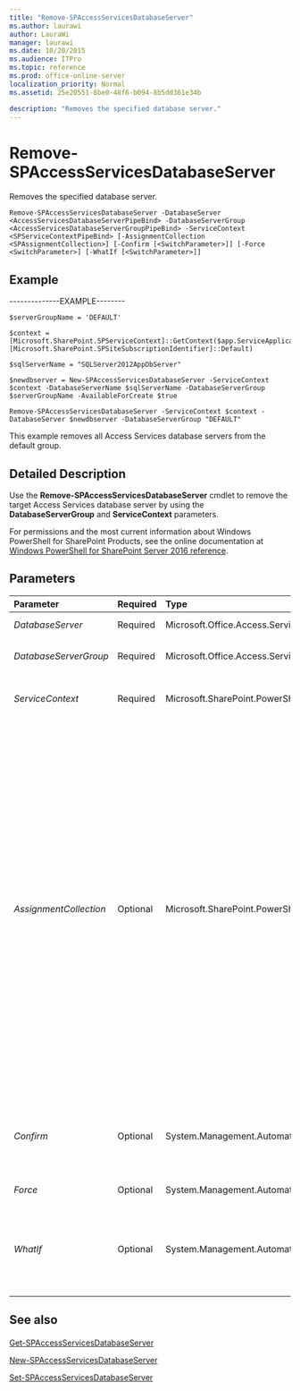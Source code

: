 ```yaml
---
title: "Remove-SPAccessServicesDatabaseServer"
ms.author: laurawi
author: LauraWi
manager: laurawi
ms.date: 10/20/2015
ms.audience: ITPro
ms.topic: reference
ms.prod: office-online-server
localization_priority: Normal
ms.assetid: 25e20551-8be0-48f6-b094-8b5dd361e34b

description: "Removes the specified database server."
---
```


# Remove-SPAccessServicesDatabaseServer

Removes the specified database server.
  
```
Remove-SPAccessServicesDatabaseServer -DatabaseServer <AccessServicesDatabaseServerPipeBind> -DatabaseServerGroup <AccessServicesDatabaseServerGroupPipeBind> -ServiceContext <SPServiceContextPipeBind> [-AssignmentCollection <SPAssignmentCollection>] [-Confirm [<SwitchParameter>]] [-Force <SwitchParameter>] [-WhatIf [<SwitchParameter>]]

```

## Example

--------------EXAMPLE--------
  
```
$serverGroupName = 'DEFAULT'
```

```
$context = [Microsoft.SharePoint.SPServiceContext]::GetContext($app.ServiceApplicationProxyGroup, [Microsoft.SharePoint.SPSiteSubscriptionIdentifier]::Default)
```

```
$sqlServerName = "SQLServer2012AppDbServer"
```

```
$newdbserver = New-SPAccessServicesDatabaseServer -ServiceContext $context -DatabaseServerName $sqlServerName -DatabaseServerGroup $serverGroupName -AvailableForCreate $true
```

```
Remove-SPAccessServicesDatabaseServer -ServiceContext $context -DatabaseServer $newdbserver -DatabaseServerGroup "DEFAULT"
```

This example removes all Access Services database servers from the default group.
  
## Detailed Description

Use the **Remove-SPAccessServicesDatabaseServer** cmdlet to remove the target Access Services database server by using the **DatabaseServerGroup** and **ServiceContext** parameters. 
  
For permissions and the most current information about Windows PowerShell for SharePoint Products, see the online documentation at [Windows PowerShell for SharePoint Server 2016 reference](https://go.microsoft.com/fwlink/p/?LinkId=671715). 
  
## Parameters

|**Parameter**|**Required**|**Type**|**Description**|
|:-----|:-----|:-----|:-----|
| _DatabaseServer_ <br/> |Required  <br/> |Microsoft.Office.Access.Services.PowerShell.AccessServicesDatabaseServerPipeBind  <br/> |Specifies the database server to be deleted.  <br/> |
| _DatabaseServerGroup_ <br/> |Required  <br/> |Microsoft.Office.Access.Services.PowerShell.AccessServicesDatabaseServerGroupPipeBind  <br/> |Specifies the Access Services database server group to remove.  <br/> |
| _ServiceContext_ <br/> |Required  <br/> |Microsoft.SharePoint.PowerShell.SPServiceContextPipeBind  <br/> |Specifies the service context to remove the Access Services database server.  <br/> |
| _AssignmentCollection_ <br/> |Optional  <br/> |Microsoft.SharePoint.PowerShell.SPAssignmentCollection  <br/> |Manages objects for the purpose of proper disposal. Use of objects, such as **SPWeb** or **SPSite**, can use large amounts of memory and use of these objects in Windows PowerShell scripts requires proper memory management. Using the **SPAssignment** object, you can assign objects to a variable and dispose of the objects after they are needed to free up memory. When **SPWeb**, **SPSite**, or **SPSiteAdministration** objects are used, the objects are automatically disposed of if an assignment collection or the **Global** parameter is not used.  <br/> > [!NOTE]> When the **Global** parameter is used, all objects are contained in the global store. If objects are not immediately used, or disposed of by using the **Stop-SPAssignment** command, an out-of-memory scenario can occur.           |
| _Confirm_ <br/> |Optional  <br/> |System.Management.Automation.SwitchParameter  <br/> |Prompts you for confirmation before executing the command. For more information, type the following command: **get-help about_commonparameters** <br/> |
| _Force_ <br/> |Optional  <br/> |System.Management.Automation.SwitchParameter  <br/> |Force removing the database server.  <br/> |
| _WhatIf_ <br/> |Optional  <br/> |System.Management.Automation.SwitchParameter  <br/> |Displays a message that describes the effect of the command instead of executing the command. For more information, type the following command: **get-help about_commonparameters** <br/> |
   
## See also

#### 

[Get-SPAccessServicesDatabaseServer](get-spaccessservicesdatabaseserver.md)
  
[New-SPAccessServicesDatabaseServer](new-spaccessservicesdatabaseserver.md)
  
[Set-SPAccessServicesDatabaseServer](set-spaccessservicesdatabaseserver.md)

